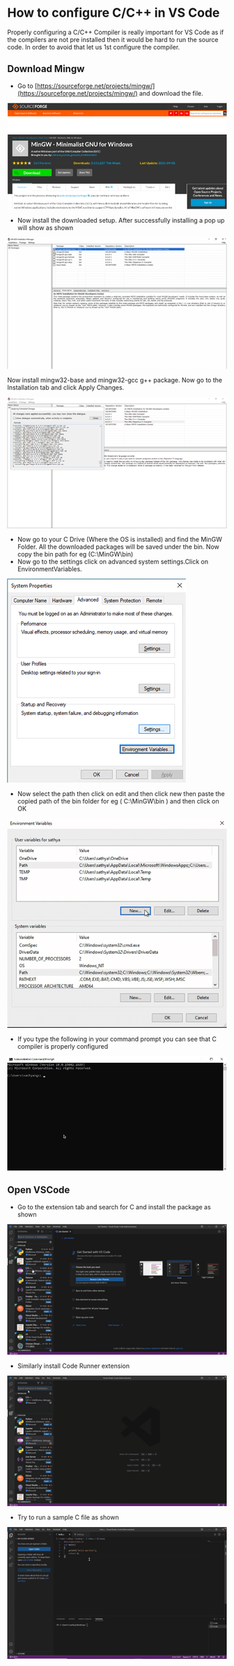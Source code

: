 <!-- Output copied to clipboard! -->

<!-----


----->






# How to configure C/C++ in VS  Code

Properly configuring a C/C++ Compiler is really important for VS Code as if the compilers are not pre installed then it would be hard to run the source code. In order to avoid that let us 1st configure the compiler.


## Download Mingw



* Go to [https://sourceforge.net/projects/mingw/](https://sourceforge.net/projects/mingw/) and download the file.






![alt_text](/Configure-VSCode/images/p1.png "image_tooltip")




*  Now install the downloaded setup. After successfully installing a pop up will show as shown 




![alt_text](/Configure-VSCode/images/p2.gif "image_tooltip")


Now install mingw32-base and mingw32-gcc g++ package. Now go to the Installation tab and click Apply Changes.

![alt_text](/Configure-VSCode/images/p4.png "image_tooltip")

* Now go to your C Drive (Where the OS is installed) and find the MinGW Folder. All the downloaded packages will be saved under the bin. Now copy the bin path for eg (C:\MinGW\bin)
* Now go to the settings click on advanced system settings.Click on EnvironmentVariables.




![alt_text](/Configure-VSCode/images/p3.png "image_tooltip")

* Now select the path then click on edit and then click new then paste the copied path of the bin folder for eg ( C:\MinGW\bin ) and then click on OK
  
![alt_text](/Configure-VSCode/images/p9.gif "image_tooltip")

* If you type the following in your command prompt you can see that C compiler is properly configured 
  
  
![alt_text](/Configure-VSCode/images/p6.gif "image_tooltip")

    
## Open VSCode

* Go to the extension tab and search for C and install the package as shown
  
![alt_text](/Configure-VSCode/images/p7.gif "image_tooltip")

* Similarly install Code Runner extension 

![alt_text](/Configure-VSCode/images/p8.gif "image_tooltip")

* Try to run a sample C file as shown
  
![alt_text](/Configure-VSCode/images/p10.gif "image_tooltip") 